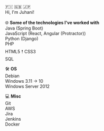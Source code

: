 🇫🇮   🇬🇧   🇯🇵 <br>
Hi, I'm Juhani!<br/>  <br/>
🌐 **Some of the technologies I've worked with** <br/>
Java (Spring Boot)<br/>
JavaScript (React, Angular (Protractor))<br/>
Python (Django)<br/>
PHP<br/>
HTML5 𒑰 CSS3<br/>
SQL<br/>


🛠 **OS**<br/>
Debian <br/>
Windows 3.11 -> 10<br/>
Windows Server 2012<br/>


💻 **Misc**<br/>
Git<br/>
AWS<br/>
Jira<br/>
Jenkins<br/>
Docker<br/>
